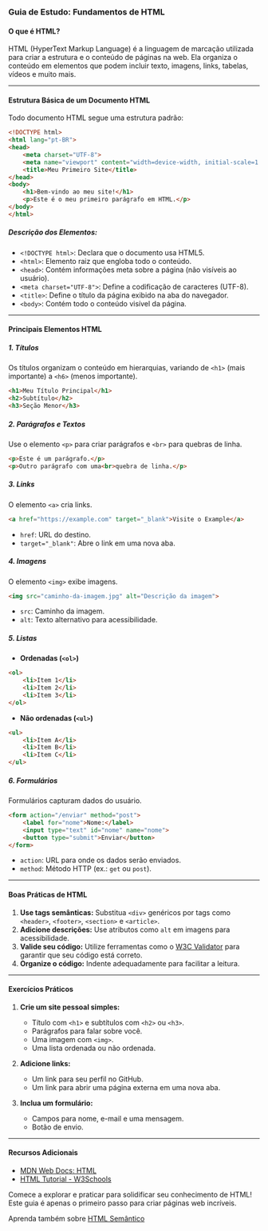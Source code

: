 ### Guia de Estudo: Fundamentos de HTML

#### **O que é HTML?**
HTML (HyperText Markup Language) é a linguagem de marcação utilizada para criar a estrutura e o conteúdo de páginas na web. Ela organiza o conteúdo em elementos que podem incluir texto, imagens, links, tabelas, vídeos e muito mais.

---

#### **Estrutura Básica de um Documento HTML**
Todo documento HTML segue uma estrutura padrão:

```html
<!DOCTYPE html>
<html lang="pt-BR">
<head>
    <meta charset="UTF-8">
    <meta name="viewport" content="width=device-width, initial-scale=1.0">
    <title>Meu Primeiro Site</title>
</head>
<body>
    <h1>Bem-vindo ao meu site!</h1>
    <p>Este é o meu primeiro parágrafo em HTML.</p>
</body>
</html>
```

##### **Descrição dos Elementos:**
- `<!DOCTYPE html>`: Declara que o documento usa HTML5.
- `<html>`: Elemento raiz que engloba todo o conteúdo.
- `<head>`: Contém informações meta sobre a página (não visíveis ao usuário).
- `<meta charset="UTF-8">`: Define a codificação de caracteres (UTF-8).
- `<title>`: Define o título da página exibido na aba do navegador.
- `<body>`: Contém todo o conteúdo visível da página.

---

#### **Principais Elementos HTML**

##### **1. Títulos**
Os títulos organizam o conteúdo em hierarquias, variando de `<h1>` (mais importante) a `<h6>` (menos importante).

```html
<h1>Meu Título Principal</h1>
<h2>Subtítulo</h2>
<h3>Seção Menor</h3>
```

##### **2. Parágrafos e Textos**
Use o elemento `<p>` para criar parágrafos e `<br>` para quebras de linha.

```html
<p>Este é um parágrafo.</p>
<p>Outro parágrafo com uma<br>quebra de linha.</p>
```

##### **3. Links**
O elemento `<a>` cria links.

```html
<a href="https://example.com" target="_blank">Visite o Example</a>
```
- `href`: URL do destino.
- `target="_blank"`: Abre o link em uma nova aba.

##### **4. Imagens**
O elemento `<img>` exibe imagens.

```html
<img src="caminho-da-imagem.jpg" alt="Descrição da imagem">
```
- `src`: Caminho da imagem.
- `alt`: Texto alternativo para acessibilidade.

##### **5. Listas**
- **Ordenadas (`<ol>`)**

```html
<ol>
    <li>Item 1</li>
    <li>Item 2</li>
    <li>Item 3</li>
</ol>
```

- **Não ordenadas (`<ul>`)**

```html
<ul>
    <li>Item A</li>
    <li>Item B</li>
    <li>Item C</li>
</ul>
```

##### **6. Formulários**
Formulários capturam dados do usuário.

```html
<form action="/enviar" method="post">
    <label for="nome">Nome:</label>
    <input type="text" id="nome" name="nome">
    <button type="submit">Enviar</button>
</form>
```
- `action`: URL para onde os dados serão enviados.
- `method`: Método HTTP (ex.: `get` ou `post`).

---

#### **Boas Práticas de HTML**
1. **Use tags semânticas:** Substitua `<div>` genéricos por tags como `<header>`, `<footer>`, `<section>` e `<article>`.
2. **Adicione descrições:** Use atributos como `alt` em imagens para acessibilidade.
3. **Valide seu código:** Utilize ferramentas como o [W3C Validator](https://validator.w3.org/) para garantir que seu código está correto.
4. **Organize o código:** Indente adequadamente para facilitar a leitura.

---

#### **Exercícios Práticos**
1. **Crie um site pessoal simples:**
   - Título com `<h1>` e subtítulos com `<h2>` ou `<h3>`.
   - Parágrafos para falar sobre você.
   - Uma imagem com `<img>`.
   - Uma lista ordenada ou não ordenada.

2. **Adicione links:**
   - Um link para seu perfil no GitHub.
   - Um link para abrir uma página externa em uma nova aba.

3. **Inclua um formulário:**
   - Campos para nome, e-mail e uma mensagem.
   - Botão de envio.

---

#### **Recursos Adicionais**
- [MDN Web Docs: HTML](https://developer.mozilla.org/pt-BR/docs/Web/HTML)
- [HTML Tutorial - W3Schools](https://www.w3schools.com/html/)

Comece a explorar e praticar para solidificar seu conhecimento de HTML! Este guia é apenas o primeiro passo para criar páginas web incríveis.

Aprenda também sobre [HTML Semântico](https://github.com/hitalloazevedo/trilhas/blob/main/frontend/html-semantico.md)